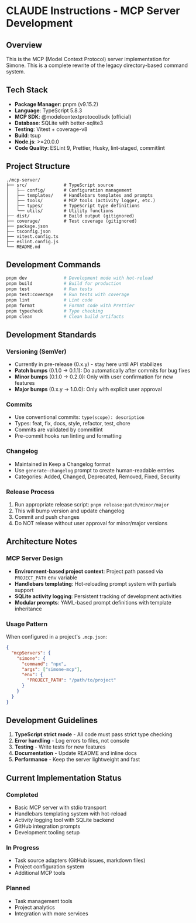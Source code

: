 # CLAUDE Instructions - MCP Server Development

## Overview

This is the MCP (Model Context Protocol) server implementation for Simone. This is a complete rewrite of the legacy directory-based command system.

## Tech Stack

- **Package Manager**: pnpm (v9.15.2)
- **Language**: TypeScript 5.8.3
- **MCP SDK**: @modelcontextprotocol/sdk (official)
- **Database**: SQLite with better-sqlite3
- **Testing**: Vitest + coverage-v8
- **Build**: tsup
- **Node.js**: >=20.0.0
- **Code Quality**: ESLint 9, Prettier, Husky, lint-staged, commitlint

## Project Structure

```plain
./mcp-server/
├── src/              # TypeScript source
│   ├── config/       # Configuration management
│   ├── templates/    # Handlebars templates and prompts
│   ├── tools/        # MCP tools (activity logger, etc.)
│   ├── types/        # TypeScript type definitions
│   └── utils/        # Utility functions
├── dist/             # Build output (gitignored)
├── coverage/         # Test coverage (gitignored)
├── package.json
├── tsconfig.json
├── vitest.config.ts
├── eslint.config.js
└── README.md
```

## Development Commands

```bash
pnpm dev              # Development mode with hot-reload
pnpm build            # Build for production
pnpm test             # Run tests
pnpm test:coverage    # Run tests with coverage
pnpm lint             # Lint code
pnpm format           # Format code with Prettier
pnpm typecheck        # Type checking
pnpm clean            # Clean build artifacts
```

## Development Standards

### Versioning (SemVer)

- Currently in pre-release (0.x.y) - stay here until API stabilizes
- **Patch bumps** (0.1.0 → 0.1.1): Do automatically after commits for bug fixes
- **Minor bumps** (0.1.0 → 0.2.0): Only with user confirmation for new features
- **Major bumps** (0.x.y → 1.0.0): Only with explicit user approval

### Commits

- Use conventional commits: `type(scope): description`
- Types: feat, fix, docs, style, refactor, test, chore
- Commits are validated by commitlint
- Pre-commit hooks run linting and formatting

### Changelog

- Maintained in Keep a Changelog format
- Use `generate-changelog` prompt to create human-readable entries
- Categories: Added, Changed, Deprecated, Removed, Fixed, Security

### Release Process

1. Run appropriate release script: `pnpm release:patch/minor/major`
2. This will bump version and update changelog
3. Commit and push changes
4. Do NOT release without user approval for minor/major versions

## Architecture Notes

### MCP Server Design

- **Environment-based project context**: Project path passed via `PROJECT_PATH` env variable
- **Handlebars templating**: Hot-reloading prompt system with partials support
- **SQLite activity logging**: Persistent tracking of development activities
- **Modular prompts**: YAML-based prompt definitions with template inheritance

### Usage Pattern

When configured in a project's `.mcp.json`:

```json
{
  "mcpServers": {
    "simone": {
      "command": "npx",
      "args": ["simone-mcp"],
      "env": {
        "PROJECT_PATH": "/path/to/project"
      }
    }
  }
}
```

## Development Guidelines

1. **TypeScript strict mode** - All code must pass strict type checking
2. **Error handling** - Log errors to files, not console
3. **Testing** - Write tests for new features
4. **Documentation** - Update README and inline docs
5. **Performance** - Keep the server lightweight and fast

## Current Implementation Status

### Completed

- Basic MCP server with stdio transport
- Handlebars templating system with hot-reload
- Activity logging tool with SQLite backend
- GitHub integration prompts
- Development tooling setup

### In Progress

- Task source adapters (GitHub issues, markdown files)
- Project configuration system
- Additional MCP tools

### Planned

- Task management tools
- Project analytics
- Integration with more services
